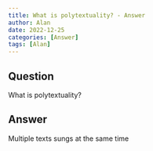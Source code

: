 ```yaml
---
title: What is polytextuality? - Answer
author: Alan
date: 2022-12-25
categories: [Answer]
tags: [Alan]
---
```


## Question

What is polytextuality?



## Answer

Multiple texts sungs at the same time